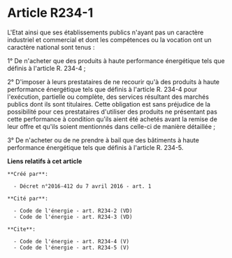 # Article R234-1

L'Etat ainsi que ses établissements publics n'ayant pas un caractère industriel et commercial et dont les compétences ou la
vocation ont un caractère national sont tenus : 

1° De n'acheter que des produits à haute performance énergétique tels que définis à l'article R. 234-4 ; 

2° D'imposer à leurs prestataires de ne recourir qu'à des produits à haute performance énergétique tels que définis à
l'article R. 234-4 pour l'exécution, partielle ou complète, des services résultant des marchés publics dont ils sont
titulaires. Cette obligation est sans préjudice de la possibilité pour ces prestataires d'utiliser des produits ne présentant
pas cette performance à condition qu'ils aient été achetés avant la remise de leur offre et qu'ils soient mentionnés dans
celle-ci de manière détaillée ; 

3° De n'acheter ou de ne prendre à bail que des bâtiments à haute performance énergétique tels que définis à l'article R.
234-5.

**Liens relatifs à cet article**

	**Créé par**:

	  - Décret n°2016-412 du 7 avril 2016 - art. 1

	**Cité par**:

	  - Code de l'énergie - art. R234-2 (VD)
	  - Code de l'énergie - art. R234-3 (VD)

	**Cite**:

	  - Code de l'énergie - art. R234-4 (V)
	  - Code de l'énergie - art. R234-5 (V)
